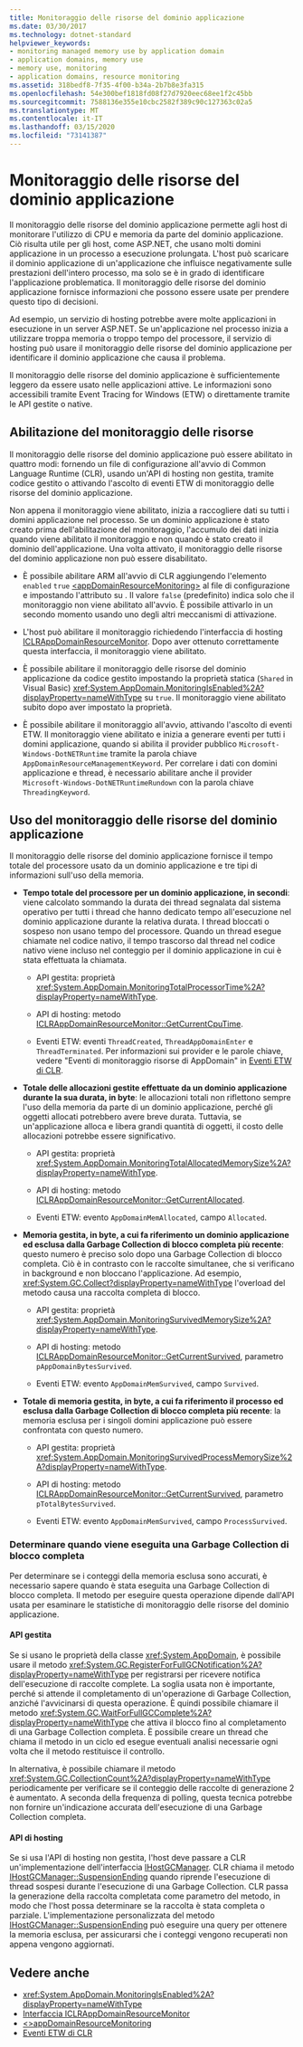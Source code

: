 ```yaml
---
title: Monitoraggio delle risorse del dominio applicazione
ms.date: 03/30/2017
ms.technology: dotnet-standard
helpviewer_keywords:
- monitoring managed memory use by application domain
- application domains, memory use
- memory use, monitoring
- application domains, resource monitoring
ms.assetid: 318bedf8-7f35-4f00-b34a-2b7b8e3fa315
ms.openlocfilehash: 54e300bef1818fd08f27d7920eec68ee1f2c45bb
ms.sourcegitcommit: 7588136e355e10cbc2582f389c90c127363c02a5
ms.translationtype: MT
ms.contentlocale: it-IT
ms.lasthandoff: 03/15/2020
ms.locfileid: "73141387"
---
```

# <a name="application-domain-resource-monitoring"></a>Monitoraggio delle risorse del dominio applicazione

Il monitoraggio delle risorse del dominio applicazione permette agli host di monitorare l'utilizzo di CPU e memoria da parte del dominio applicazione. Ciò risulta utile per gli host, come ASP.NET, che usano molti domini applicazione in un processo a esecuzione prolungata. L'host può scaricare il dominio applicazione di un'applicazione che influisce negativamente sulle prestazioni dell'intero processo, ma solo se è in grado di identificare l'applicazione problematica. Il monitoraggio delle risorse del dominio applicazione fornisce informazioni che possono essere usate per prendere questo tipo di decisioni.

Ad esempio, un servizio di hosting potrebbe avere molte applicazioni in esecuzione in un server ASP.NET. Se un'applicazione nel processo inizia a utilizzare troppa memoria o troppo tempo del processore, il servizio di hosting può usare il monitoraggio delle risorse del dominio applicazione per identificare il dominio applicazione che causa il problema.

Il monitoraggio delle risorse del dominio applicazione è sufficientemente leggero da essere usato nelle applicazioni attive. Le informazioni sono accessibili tramite Event Tracing for Windows (ETW) o direttamente tramite le API gestite o native.

## <a name="enabling-resource-monitoring"></a>Abilitazione del monitoraggio delle risorse

Il monitoraggio delle risorse del dominio applicazione può essere abilitato in quattro modi: fornendo un file di configurazione all'avvio di Common Language Runtime (CLR), usando un'API di hosting non gestita, tramite codice gestito o attivando l'ascolto di eventi ETW di monitoraggio delle risorse del dominio applicazione.

Non appena il monitoraggio viene abilitato, inizia a raccogliere dati su tutti i domini applicazione nel processo. Se un dominio applicazione è stato creato prima dell'abilitazione del monitoraggio, l'accumulo dei dati inizia quando viene abilitato il monitoraggio e non quando è stato creato il dominio dell'applicazione. Una volta attivato, il monitoraggio delle risorse del dominio applicazione non può essere disabilitato.

- È possibile abilitare ARM all'avvio di CLR aggiungendo l'elemento `enabled` `true` [ \<appDomainResourceMonitoring>](../../../docs/framework/configure-apps/file-schema/runtime/appdomainresourcemonitoring-element.md) al file di configurazione e impostando l'attributo su . Il valore `false` (predefinito) indica solo che il monitoraggio non viene abilitato all'avvio. È possibile attivarlo in un secondo momento usando uno degli altri meccanismi di attivazione.

- L'host può abilitare il monitoraggio richiedendo l'interfaccia di hosting [ICLRAppDomainResourceMonitor](../../../docs/framework/unmanaged-api/hosting/iclrappdomainresourcemonitor-interface.md). Dopo aver ottenuto correttamente questa interfaccia, il monitoraggio viene abilitato.

- È possibile abilitare il monitoraggio delle risorse del dominio applicazione da codice gestito impostando la proprietà statica (`Shared` in Visual Basic) <xref:System.AppDomain.MonitoringIsEnabled%2A?displayProperty=nameWithType> su `true`. Il monitoraggio viene abilitato subito dopo aver impostato la proprietà.

- È possibile abilitare il monitoraggio all'avvio, attivando l'ascolto di eventi ETW. Il monitoraggio viene abilitato e inizia a generare eventi per tutti i domini applicazione, quando si abilita il provider pubblico `Microsoft-Windows-DotNETRuntime` tramite la parola chiave `AppDomainResourceManagementKeyword`. Per correlare i dati con domini applicazione e thread, è necessario abilitare anche il provider `Microsoft-Windows-DotNETRuntimeRundown` con la parola chiave `ThreadingKeyword`.

## <a name="using-arm"></a>Uso del monitoraggio delle risorse del dominio applicazione

Il monitoraggio delle risorse del dominio applicazione fornisce il tempo totale del processore usato da un dominio applicazione e tre tipi di informazioni sull'uso della memoria.

- **Tempo totale del processore per un dominio applicazione, in secondi**: viene calcolato sommando la durata dei thread segnalata dal sistema operativo per tutti i thread che hanno dedicato tempo all'esecuzione nel dominio applicazione durante la relativa durata. I thread bloccati o sospeso non usano tempo del processore. Quando un thread esegue chiamate nel codice nativo, il tempo trascorso dal thread nel codice nativo viene incluso nel conteggio per il dominio applicazione in cui è stata effettuata la chiamata.

  - API gestita: proprietà <xref:System.AppDomain.MonitoringTotalProcessorTime%2A?displayProperty=nameWithType>.

  - API di hosting: metodo [ICLRAppDomainResourceMonitor::GetCurrentCpuTime](../../../docs/framework/unmanaged-api/hosting/iclrappdomainresourcemonitor-getcurrentcputime-method.md).

  - Eventi ETW: eventi `ThreadCreated`, `ThreadAppDomainEnter` e `ThreadTerminated`. Per informazioni sui provider e le parole chiave, vedere "Eventi di monitoraggio risorse di AppDomain" in [Eventi ETW di CLR](../../../docs/framework/performance/clr-etw-events.md).

- **Totale delle allocazioni gestite effettuate da un dominio applicazione durante la sua durata, in byte**: le allocazioni totali non riflettono sempre l'uso della memoria da parte di un dominio applicazione, perché gli oggetti allocati potrebbero avere breve durata. Tuttavia, se un'applicazione alloca e libera grandi quantità di oggetti, il costo delle allocazioni potrebbe essere significativo.

  - API gestita: proprietà <xref:System.AppDomain.MonitoringTotalAllocatedMemorySize%2A?displayProperty=nameWithType>.

  - API di hosting: metodo [ICLRAppDomainResourceMonitor::GetCurrentAllocated](../../../docs/framework/unmanaged-api/hosting/iclrappdomainresourcemonitor-getcurrentallocated-method.md).

  - Eventi ETW: evento `AppDomainMemAllocated`, campo `Allocated`.

- **Memoria gestita, in byte, a cui fa riferimento un dominio applicazione ed esclusa dalla Garbage Collection di blocco completa più recente**: questo numero è preciso solo dopo una Garbage Collection di blocco completa. Ciò è in contrasto con le raccolte simultanee, che si verificano in background e non bloccano l'applicazione. Ad esempio, <xref:System.GC.Collect?displayProperty=nameWithType> l'overload del metodo causa una raccolta completa di blocco.

  - API gestita: proprietà <xref:System.AppDomain.MonitoringSurvivedMemorySize%2A?displayProperty=nameWithType>.

  - API di hosting: metodo [ICLRAppDomainResourceMonitor::GetCurrentSurvived](../../../docs/framework/unmanaged-api/hosting/iclrappdomainresourcemonitor-getcurrentsurvived-method.md), parametro `pAppDomainBytesSurvived`.

  - Eventi ETW: evento `AppDomainMemSurvived`, campo `Survived`.

- **Totale di memoria gestita, in byte, a cui fa riferimento il processo ed esclusa dalla Garbage Collection di blocco completa più recente**: la memoria esclusa per i singoli domini applicazione può essere confrontata con questo numero.

  - API gestita: proprietà <xref:System.AppDomain.MonitoringSurvivedProcessMemorySize%2A?displayProperty=nameWithType>.

  - API di hosting: metodo [ICLRAppDomainResourceMonitor::GetCurrentSurvived](../../../docs/framework/unmanaged-api/hosting/iclrappdomainresourcemonitor-getcurrentsurvived-method.md), parametro `pTotalBytesSurvived`.

  - Eventi ETW: evento `AppDomainMemSurvived`, campo `ProcessSurvived`.

### <a name="determining-when-a-full-blocking-collection-occurs"></a>Determinare quando viene eseguita una Garbage Collection di blocco completa

Per determinare se i conteggi della memoria esclusa sono accurati, è necessario sapere quando è stata eseguita una Garbage Collection di blocco completa. Il metodo per eseguire questa operazione dipende dall'API usata per esaminare le statistiche di monitoraggio delle risorse del dominio applicazione.

#### <a name="managed-api"></a>API gestita

Se si usano le proprietà della classe <xref:System.AppDomain>, è possibile usare il metodo <xref:System.GC.RegisterForFullGCNotification%2A?displayProperty=nameWithType> per registrarsi per ricevere notifica dell'esecuzione di raccolte complete. La soglia usata non è importante, perché si attende il completamento di un'operazione di Garbage Collection, anziché l'avvicinarsi di questa operazione. È quindi possibile chiamare il metodo <xref:System.GC.WaitForFullGCComplete%2A?displayProperty=nameWithType> che attiva il blocco fino al completamento di una Garbage Collection completa. È possibile creare un thread che chiama il metodo in un ciclo ed esegue eventuali analisi necessarie ogni volta che il metodo restituisce il controllo.

In alternativa, è possibile chiamare il metodo <xref:System.GC.CollectionCount%2A?displayProperty=nameWithType> periodicamente per verificare se il conteggio delle raccolte di generazione 2 è aumentato. A seconda della frequenza di polling, questa tecnica potrebbe non fornire un'indicazione accurata dell'esecuzione di una Garbage Collection completa.

#### <a name="hosting-api"></a>API di hosting

Se si usa l'API di hosting non gestita, l'host deve passare a CLR un'implementazione dell'interfaccia [IHostGCManager](../../../docs/framework/unmanaged-api/hosting/ihostgcmanager-interface.md). CLR chiama il metodo [IHostGCManager::SuspensionEnding](../../../docs/framework/unmanaged-api/hosting/ihostgcmanager-suspensionending-method.md) quando riprende l'esecuzione di thread sospesi durante l'esecuzione di una Garbage Collection. CLR passa la generazione della raccolta completata come parametro del metodo, in modo che l'host possa determinare se la raccolta è stata completa o parziale. L'implementazione personalizzata del metodo [IHostGCManager::SuspensionEnding](../../../docs/framework/unmanaged-api/hosting/ihostgcmanager-suspensionending-method.md) può eseguire una query per ottenere la memoria esclusa, per assicurarsi che i conteggi vengono recuperati non appena vengono aggiornati.

## <a name="see-also"></a>Vedere anche

- <xref:System.AppDomain.MonitoringIsEnabled%2A?displayProperty=nameWithType>
- [Interfaccia ICLRAppDomainResourceMonitor](../../../docs/framework/unmanaged-api/hosting/iclrappdomainresourcemonitor-interface.md)
- [\<>appDomainResourceMonitoring](../../../docs/framework/configure-apps/file-schema/runtime/appdomainresourcemonitoring-element.md)
- [Eventi ETW di CLR](../../../docs/framework/performance/clr-etw-events.md)
